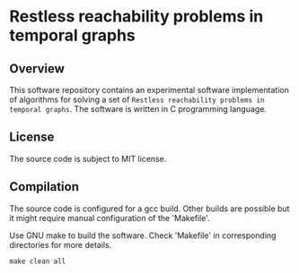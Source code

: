 # Restless reachability problems in temporal graphs

## Overview
This software repository contains an experimental software implementation of algorithms for solving a set of `Restless reachability problems in temporal graphs`. The software is written in C programming language.

## License
The source code is subject to MIT license.

## Compilation
The source code is configured for a gcc build. Other builds are possible but it might require manual configuration of the 'Makefile'.

Use GNU make to build the software. Check 'Makefile' in corresponding
directories for more details.

`make clean all`
